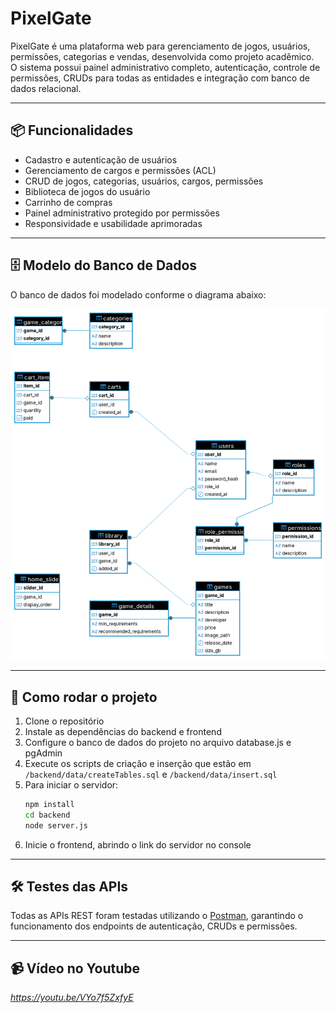 # PixelGate

PixelGate é uma plataforma web para gerenciamento de jogos, usuários, permissões, categorias e vendas, desenvolvida como projeto acadêmico.  
O sistema possui painel administrativo completo, autenticação, controle de permissões, CRUDs para todas as entidades e integração com banco de dados relacional.

---

## 📦 Funcionalidades

- Cadastro e autenticação de usuários
- Gerenciamento de cargos e permissões (ACL)
- CRUD de jogos, categorias, usuários, cargos, permissões
- Biblioteca de jogos do usuário
- Carrinho de compras
- Painel administrativo protegido por permissões
- Responsividade e usabilidade aprimoradas

---

## 🗄️ Modelo do Banco de Dados

O banco de dados foi modelado conforme o diagrama abaixo:

![DER do Banco de Dados](documentacao/DER_PixelGate.png)

---

## 🚀 Como rodar o projeto

1. Clone o repositório
2. Instale as dependências do backend e frontend
3. Configure o banco de dados do projeto no arquivo database.js e pgAdmin
4. Execute os scripts de criação e inserção que estão em `/backend/data/createTables.sql` e `/backend/data/insert.sql`
5. Para iniciar o servidor:
   ```bash
   npm install
   cd backend
   node server.js
   ```
6. Inicie o frontend, abrindo o link do servidor no console

---

## 🛠️ Testes das APIs

Todas as APIs REST foram testadas utilizando o [Postman](https://www.postman.com/), garantindo o funcionamento dos endpoints de autenticação, CRUDs e permissões.

---

## 📹 Vídeo no Youtube

*https://youtu.be/VYo7f5ZxfyE*
